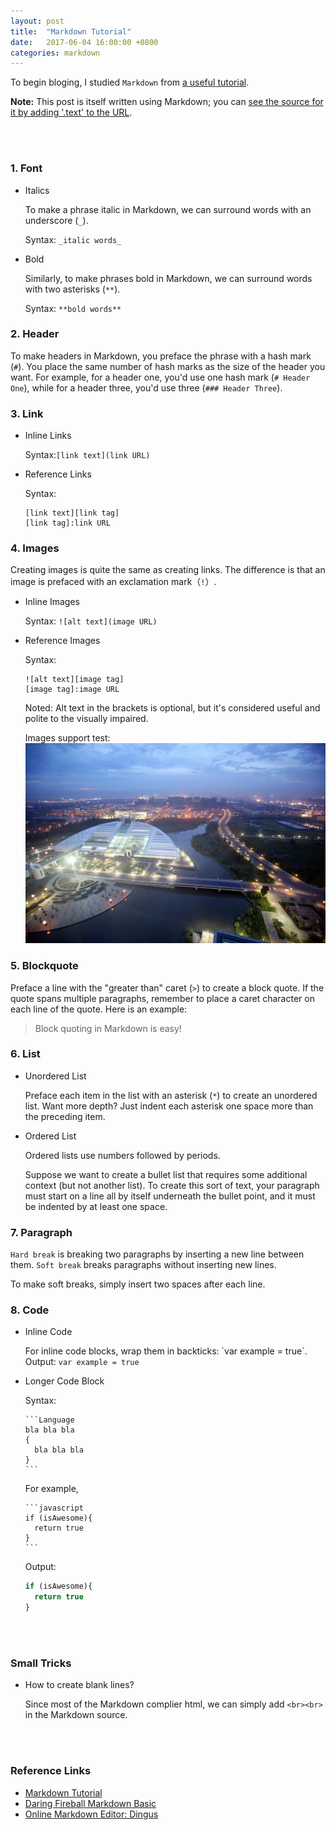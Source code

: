 ```yaml
---
layout: post
title:  "Markdown Tutorial"
date:   2017-06-04 16:00:00 +0800
categories: markdown
---
```

To begin bloging, I studied `Markdown` from [a useful tutorial][markdown tutorial]. 

**Note:** This post is itself written using Markdown; you
can [see the source for it by adding '.text' to the URL][src].

[src]: /text/t.text
<br><br>


### 1. Font
* Italics

  To make a phrase italic in Markdown, we can surround words with an underscore (`_`).

  Syntax:
  `_italic words_`

* Bold

  Similarly, to make phrases bold in Markdown, we can surround words with two asterisks (`**`).

  Syntax:
  `**bold words**`



### 2. Header
To make headers in Markdown, you preface the phrase with a hash mark (`#`). You place the same number of hash marks as the size of the header you want. For example, for a header one, you'd use one hash mark (`# Header One`), while for a header three, you'd use three (`### Header Three`).



### 3. Link
* Inline Links

  Syntax:`[link text](link URL)`

* Reference Links

  Syntax:
  ```
  [link text][link tag]
  [link tag]:link URL
  ```



### 4. Images
Creating images is quite the same as creating links. The difference is that an image is prefaced with an exclamation mark（`!`）.

* Inline Images 

  Syntax:
  `![alt text](image URL)`

* Reference Images

  Syntax:
  ```
  ![alt text][image tag]
  [image tag]:image URL
  ```
  

  Noted: Alt text in the brackets is optional, but it's considered useful and polite to the visually impaired.

  Images support test:![ZJU][zju]



### 5. Blockquote
Preface a line with the "greater than" caret (`>`) to create a block quote. If the quote spans multiple paragraphs, remember to place a caret character on each line of the quote. Here is an example: 
> Block quoting in Markdown is easy!



### 6. List

* Unordered List

  Preface each item in the list with an asterisk (`*`) to create an unordered list. Want more depth? Just indent each asterisk one space more than the preceding item.

* Ordered List

  Ordered lists use numbers followed by periods. 

  Suppose we want to create a bullet list that requires some additional context (but not another list). To create this sort of text, your paragraph must start on a line all by itself underneath the bullet point, and it must be indented by at least one space. 

### 7. Paragraph

`Hard break` is breaking two paragraphs by inserting a new line between them. `Soft break` breaks paragraphs without inserting new lines. 

To make soft breaks, simply insert two spaces after each line.

### 8. Code

* Inline Code

  For inline code blocks, wrap them in backticks: \`var example = true\`. Output: `var example = true`

* Longer Code Block

  Syntax:

      ```Language
      bla bla bla
      {
  	    bla bla bla
      }
      ```


  For example,
  
      ```javascript
      if (isAwesome){
        return true
      }
      ```
  
  Output:
  ```javascript
  if (isAwesome){
    return true
  }
  ```

<br><br>  
### Small Tricks
* How to create blank lines?

  Since most of the Markdown complier html, we can simply add `<br><br>` in the Markdown source.


<br><br>
### Reference Links
* [Markdown Tutorial][markdown tutorial]
* [Daring Fireball Markdown Basic][markdown basic]
* [Online Markdown Editor: Dingus][markdown editor]



[markdown tutorial]: http://www.markdowntutorial.com
[markdown basic]: https://daringfireball.net/projects/markdown/basics
[markdown editor]: https://daringfireball.net/projects/markdown/dingus
[zju]: /image/2017-06-04-Markdown-Tutorial.markdown/zju.jpg